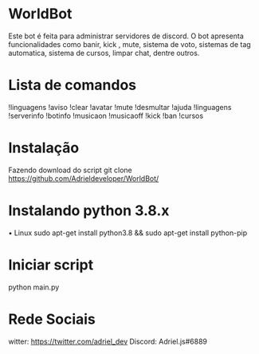 

# WorldBot

Este bot é feita para administrar servidores de discord. O bot apresenta funcionalidades como banir, kick , mute, sistema de voto, sistemas de tag automatica, sistema de cursos, limpar chat, dentre outros.

# Lista de comandos
 !linguagens
 !aviso
 !clear
 !avatar
 !mute
 !desmultar
 !ajuda
 !linguagens
 !serverinfo
 !botinfo
 !musicaon
 !musicaoff
 !kick
 !ban
 !cursos

# Instalação
  Fazendo download do script git clone https://github.com/Adrieldeveloper/WorldBot/

# Instalando python 3.8.x
• Linux sudo apt-get install python3.8 && sudo apt-get install python-pip

# Iniciar script
  python main.py
  
# Rede Sociais
   witter: https://twitter.com/adriel_dev
   Discord: Adriel.js#6889
